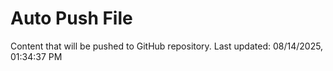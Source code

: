 # Auto Push File

Content that will be pushed to GitHub repository.
Last updated: 08/14/2025, 01:34:37 PM